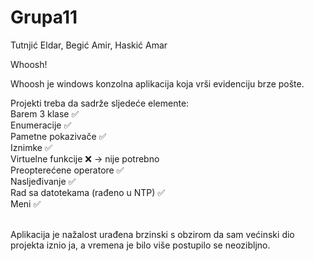 # Grupa11
Tutnjić Eldar,  Begić Amir,  Haskić Amar

Whoosh!

Whoosh je windows konzolna aplikacija koja vrši evidenciju brze pošte.</br>

Projekti treba da sadrže sljedeće elemente:</br>
Barem 3 klase ✅</br>
Enumeracije ✅</br>
Pametne pokazivače ✅</br>
Iznimke ✅</br>
Virtuelne funkcije ❌ -> nije potrebno</br>
Preopterećene operatore ✅</br>
Nasljeđivanje ✅</br>
Rad sa datotekama (rađeno u NTP) ✅</br>
Meni ✅</br></br>

Aplikacija je nažalost urađena brzinski s obzirom da sam većinski dio projekta iznio ja, a vremena je bilo više postupilo se neozibljno.
